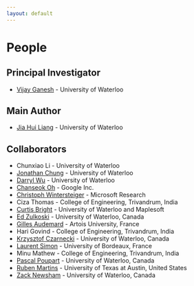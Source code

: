 ```yaml
---
layout: default
---
```


# People
## Principal Investigator
* [Vijay Ganesh](https://ece.uwaterloo.ca/~vganesh/) - University of Waterloo

## Main Author
* [Jia Hui Liang](http://gsd.uwaterloo.ca/jliang) - University of Waterloo

## Collaborators
* Chunxiao Li - University of Waterloo
* [Jonathan Chung](https://jonathanchung.xyz/) - University of Waterloo
* [Darryl Wu](https://www.linkedin.com/in/darryl-wu/) - University of Waterloo
* [Chanseok Oh](https://cs.nyu.edu/~chanseok/) - Google Inc.
* [Christoph Wintersteiger](http://www.winterstiger.at/christoph/) - Microsoft Research
* Ciza Thomas - College of Engineering, Trivandrum, India
* [Curtis Bright](https://cs.uwaterloo.ca/~cbright/) - University of Waterloo and Maplesoft
* [Ed Zulkoski](http://gsd.uwaterloo.ca/ezulkosk) - University of Waterloo, Canada
* [Gilles Audemard](http://www.cril.univ-artois.fr/~audemard/) - Artois University, France
* Hari Govind - College of Engineering, Trivandrum, India
* [Krzysztof Czarnecki](http://gsd.uwaterloo.ca/kczarnec) - University of Waterloo, Canada
* [Laurent Simon](http://www.labri.fr/perso/lsimon/) - University of Bordeaux, France
* Minu Mathew - College of Engineering, Trivandrum, India
* [Pascal Poupart](https://cs.uwaterloo.ca/~ppoupart/) - University of Waterloo, Canada
* [Ruben Martins](http://sat.inesc-id.pt/~ruben/) - University of Texas at Austin, United States
* [Zack Newsham](https://uwaterloo.ca/embedded-software-group/people-profiles/zack-newsham) - University of Waterloo, Canada